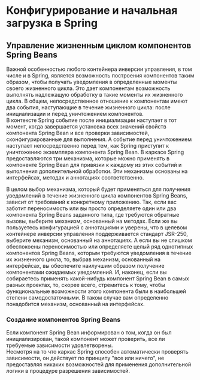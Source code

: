 # Конфигурирование и начальная загрузка в Spring

## Управление жизненным циклом компонентов Spring Beans

Важной особенностью любого контейнера инверсии управления, в том числе и в
Spring, является возможность построения компонентов таким образом, чтобы
получать уведомления в определенные моменты своего жизненного цикла. Это дает
компонентам возможность выполнять надлежащую обработку в такие моменты их
жизненного цикла. В общем, непосредственное отношение к компонентам имеют два
события, наступающие в течение жизненного цикла: после инициализации и перед
уничтожением компонентов.  
В контексте Spring событие после инициализации наступает в тот момент, когда
завершается установка всех значений свойств компонента Spring Bean и все
проверки зависимостей, сконфигурированные для выполнения. А событие перед
уничтожением наступает непосредственно перед тем, как Spring приступит к
уничтожению экземпляра компонента Spring Bean. В каркасе Spring предоставляются
три механизма, которые можно применять в компоненте Spring Bean для привязки к
каждому из этих событий и выполнения дополнительной обработки. Эти механизмы
основаны на интерфейсах, методах и аннотациях соответственно.

В целом выбор механизма, который будет применяться для получения уведомлений в
течение жизненного цикла компонентов Spring Beans, зависит от требований к
конкретному приложению. Так, если вас заботит переносимость или вы просто
определяете один или два компонента Spring Beans заданного типа, где требуются
обратные вызовы, выберите механизм, основанный на методах. Если же вы
пользуетесь конфигурацией с аннотациями и уверены, что в целевом контейнере
инверсии управления поддерживается стандарт JSR-250, выберите механизм,
основанный на аннотациях. А если вы не слишком обеспокоены переносимостью или
определяете целый ряд однотипных компонентов Spring Beans, которым требуются
уведомления в течение их жизненного цикла, то, выбрав механизм, основанный на
интерфейсах, вы обеспечите наилучшим образом получение компонентами ожидаемых
уведомлений. И, наконец, если вы собираетесь применять какой-нибудь компонент
Spring Bean в самых разных проектах, то, скорее всего, стремитесь к тому,
чтобы функциональные возможности этого компонента были в наибольшей степени
самодостаточными. В таком случае вам определенно понадобится механизм,
основанный на интерфейсах.

### Создание компонентов Spring Beans

Если компонент Spring Bean информирован о том, когда он был инициализирован,
такой компонент может проверить, все ли требуемые зависимости удовлетворены.  
Несмотря на то что каркас Spring способен автоматически проверять зависимости,
он действует по принципу "все или ничего", не предоставляя никаких
возможностей для применения дополнительной логики в процедуре разрешения
зависимостей.


